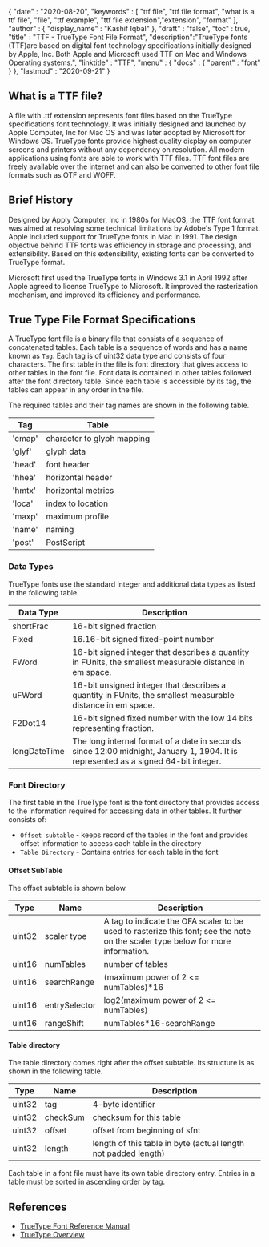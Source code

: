 {
  "date" : "2020-08-20",
  "keywords" : [ "ttf file", "ttf file format", "what is a ttf file", "file", "ttf example", "ttf file extension","extension", "format" ],
  "author" : {
    "display_name" : "Kashif Iqbal"
  },
  "draft" : "false",
  "toc" : true,
  "title" : "TTF - TrueType Font File Format",
  "description":"TrueType fonts (TTF)are based on digital font technology specifications initially designed by Apple, Inc. Both Apple and Microsoft used TTF on Mac and Windows Operating systems.",
  "linktitle" : "TTF",
  "menu" : {
    "docs" : {
      "parent" : "font"
    }
  },
  "lastmod" : "2020-09-21"
}

## What is a TTF file?

A file with .ttf extension represents font files based on the TrueType specifications font technology. It was initially designed and launched by Apple Computer, Inc for Mac OS and was later adopted by Microsoft for Windows OS. TrueType fonts provide highest quality display on computer screens and printers without any dependency on resolution. All modern applications using fonts are able to work with TTF files. TTF font files are freely available over the internet and can also be converted to other font file formats such as OTF and WOFF.

## Brief History

Designed by Apply Computer, Inc in 1980s for MacOS, the TTF font format was aimed at resolving some technical limitations by Adobe's Type 1 format. Apple included support for TrueType fonts in Mac in 1991. The design objective behind TTF fonts was efficiency in storage and processing, and extensibility. Based on this extensibility, existing fonts can be converted to TrueType format.

Microsoft first used the TrueType fonts in Windows 3.1 in April 1992 after Apple agreed to license TrueType to Microsoft. It improved the rasterization mechanism, and improved its efficiency and performance.

## True Type File Format Specifications

A TrueType font file is a binary file that consists of a sequence of concatenated tables. Each table is a sequence of words and has a name known as  `Tag`. Each tag is of uint32 data type and consists of four characters. The first table in the file is font directory that gives access to other tables in the font file. Font data is contained in other tables followed after the font directory table.  Since each table is accessible by its tag, the tables can appear in any order in the file.

The required tables and their tag names are shown in the following table.

|**Tag**|**Table**|
---|---|
|'cmap'|	character to glyph mapping|
|'glyf'|	glyph data|
|'head'|	font header|
|'hhea'|	horizontal header|
|'hmtx'|	horizontal metrics|
|'loca'|	index to location|
|'maxp'|	maximum profile|
|'name'|	naming|
|'post'|	PostScript|

### Data Types
TrueType fonts use the standard integer and additional data types as listed in the following table.

|**Data Type** | **Description** |
---|---|
|shortFrac|	16-bit signed fraction|
|Fixed|	16.16-bit signed fixed-point number|
|FWord|	16-bit signed integer that describes a quantity in FUnits, the smallest measurable distance in em space.|
|uFWord|	16-bit unsigned integer that describes a quantity in FUnits, the smallest measurable distance in em space.|
|F2Dot14|	16-bit signed fixed number with the low 14 bits representing fraction.|
|longDateTime|	The long internal format of a date in seconds since 12:00 midnight, January 1, 1904. It is represented as a signed 64-bit integer.|

### Font Directory

The first table in the TrueType font is the font directory that provides access to the information required for accessing data in other tables. It further consists of:

 * `Offset subtable` - keeps record of the tables in the font and provides offset information to access each table in the directory
 * `Table Directory` - Contains entries for each table in the font

#### Offset SubTable
The offset subtable is shown below.

|**Type**|**Name**|**Description**|
---|---|---|
|uint32|	scaler type|	A tag to indicate the OFA scaler to be used to rasterize this font; see the note on the scaler type below for more information.|
|uint16|	numTables|	number of tables|
|uint16|	searchRange|	(maximum power of 2 <= numTables)*16|
|uint16|	entrySelector|	log2(maximum power of 2 <= numTables)|
|uint16|	rangeShift|	numTables*16-searchRange|

#### Table directory
The table directory comes right after the offset subtable. Its structure is as shown in the following table.

|**Type**|**Name**|**Description**|
---|---|---|
|uint32|	tag|	4-byte identifier|
|uint32|	checkSum|	checksum for this table|
|uint32|	offset|	offset from beginning of sfnt|
|uint32|	length|	length of this table in byte (actual length not padded length)|

Each table in a font file must have its own table directory entry. Entries in a table must be sorted in ascending order by tag.


## References
 * [TrueType Font Reference Manual](https://developer.apple.com/fonts/TrueType-Reference-Manual/)
 * [TrueType Overview](https://learn.microsoft.com/en-us/typography/truetype/)
